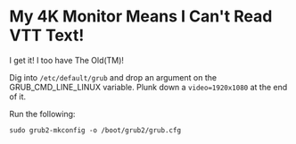 # My 4K Monitor Means I Can't Read VTT Text!

I get it! I too have The Old(TM)!

Dig into `/etc/default/grub` and drop an argument on the GRUB_CMD_LINE_LINUX
variable. Plunk down a `video=1920x1080` at the end of it.

Run the following:

```shell
sudo grub2-mkconfig -o /boot/grub2/grub.cfg
```